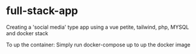 # full-stack-app

Creating a 'social media' type app using a vue petite, tailwind, php, MYSQL and docker stack

To up the container:
Simply run docker-compose up to up the docker image
